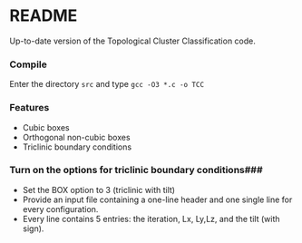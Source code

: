 # README #

Up-to-date version of the Topological Cluster Classification code.

### Compile ###
Enter the directory
    `src` 
and type 
    `gcc -O3 *.c -o TCC`

### Features ###

* Cubic boxes
* Orthogonal non-cubic boxes
* Triclinic boundary conditions

### Turn on the options for triclinic boundary conditions###

* Set the BOX option to 3 (triclinic with tilt)
* Provide an input file containing a one-line header and one single line for every configuration.
* Every line contains 5 entries: the iteration, Lx, Ly,Lz, and the tilt (with sign).

